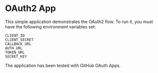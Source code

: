 # OAuth2 App

This simple application demonstrates the OAuth2 flow. To run it, you must have the following environment variables set:

```commandline
CLIENT_ID
CLIENT_SECRET
CALLBACK_URL
AUTH_URL
TOKEN_URL
SECRET_KEY
```

The application has been tested with GitHub OAuth Apps.